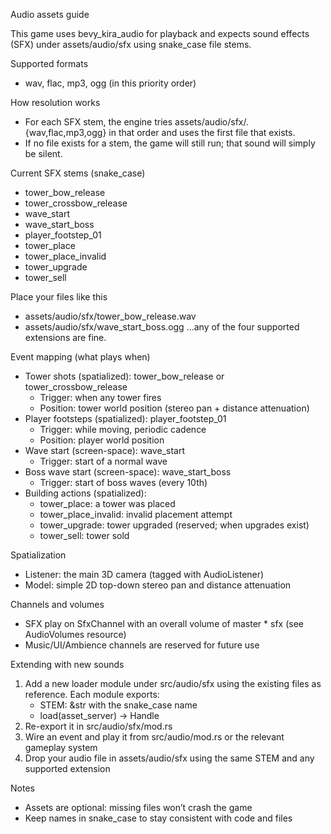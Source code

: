 Audio assets guide

This game uses bevy_kira_audio for playback and expects sound effects (SFX) under assets/audio/sfx using snake_case file stems.

Supported formats
- wav, flac, mp3, ogg (in this priority order)

How resolution works
- For each SFX stem, the engine tries assets/audio/sfx/<stem>.{wav,flac,mp3,ogg} in that order and uses the first file that exists.
- If no file exists for a stem, the game will still run; that sound will simply be silent.

Current SFX stems (snake_case)
- tower_bow_release
- tower_crossbow_release
- wave_start
- wave_start_boss
- player_footstep_01
- tower_place
- tower_place_invalid
- tower_upgrade
- tower_sell

Place your files like this
- assets/audio/sfx/tower_bow_release.wav
- assets/audio/sfx/wave_start_boss.ogg
…any of the four supported extensions are fine.

Event mapping (what plays when)
- Tower shots (spatialized): tower_bow_release or tower_crossbow_release
  - Trigger: when any tower fires
  - Position: tower world position (stereo pan + distance attenuation)
- Player footsteps (spatialized): player_footstep_01
  - Trigger: while moving, periodic cadence
  - Position: player world position
- Wave start (screen-space): wave_start
  - Trigger: start of a normal wave
- Boss wave start (screen-space): wave_start_boss
  - Trigger: start of boss waves (every 10th)
- Building actions (spatialized):
  - tower_place: a tower was placed
  - tower_place_invalid: invalid placement attempt
  - tower_upgrade: tower upgraded (reserved; when upgrades exist)
  - tower_sell: tower sold

Spatialization
- Listener: the main 3D camera (tagged with AudioListener)
- Model: simple 2D top-down stereo pan and distance attenuation

Channels and volumes
- SFX play on SfxChannel with an overall volume of master * sfx (see AudioVolumes resource)
- Music/UI/Ambience channels are reserved for future use

Extending with new sounds
1) Add a new loader module under src/audio/sfx using the existing files as reference. Each module exports:
   - STEM: &str with the snake_case name
   - load(asset_server) -> Handle<AudioSource>
2) Re-export it in src/audio/sfx/mod.rs
3) Wire an event and play it from src/audio/mod.rs or the relevant gameplay system
4) Drop your audio file in assets/audio/sfx using the same STEM and any supported extension

Notes
- Assets are optional: missing files won’t crash the game
- Keep names in snake_case to stay consistent with code and files

